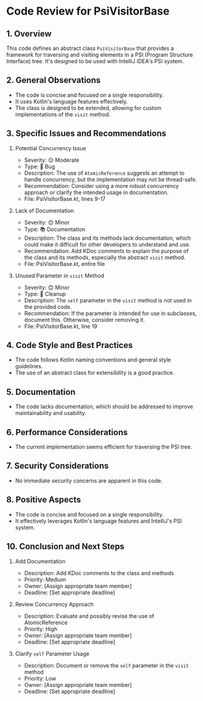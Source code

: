 # Code Review for PsiVisitorBase

## 1. Overview

This code defines an abstract class `PsiVisitorBase` that provides a framework for traversing and visiting elements in a PSI (Program Structure Interface) tree. It's designed to be used with IntelliJ IDEA's PSI system.

## 2. General Observations

- The code is concise and focused on a single responsibility.
- It uses Kotlin's language features effectively.
- The class is designed to be extended, allowing for custom implementations of the `visit` method.

## 3. Specific Issues and Recommendations

1. Potential Concurrency Issue
   - Severity: 😐 Moderate
   - Type: 🐛 Bug
   - Description: The use of `AtomicReference` suggests an attempt to handle concurrency, but the implementation may not be thread-safe.
   - Recommendation: Consider using a more robust concurrency approach or clarify the intended usage in documentation.
   - File: PsiVisitorBase.kt, lines 9-17

2. Lack of Documentation
   - Severity: 😊 Minor
   - Type: 📚 Documentation
   - Description: The class and its methods lack documentation, which could make it difficult for other developers to understand and use.
   - Recommendation: Add KDoc comments to explain the purpose of the class and its methods, especially the abstract `visit` method.
   - File: PsiVisitorBase.kt, entire file

3. Unused Parameter in `visit` Method
   - Severity: 😊 Minor
   - Type: 🧹 Cleanup
   - Description: The `self` parameter in the `visit` method is not used in the provided code.
   - Recommendation: If the parameter is intended for use in subclasses, document this. Otherwise, consider removing it.
   - File: PsiVisitorBase.kt, line 19

## 4. Code Style and Best Practices

- The code follows Kotlin naming conventions and general style guidelines.
- The use of an abstract class for extensibility is a good practice.

## 5. Documentation

- The code lacks documentation, which should be addressed to improve maintainability and usability.

## 6. Performance Considerations

- The current implementation seems efficient for traversing the PSI tree.

## 7. Security Considerations

- No immediate security concerns are apparent in this code.

## 8. Positive Aspects

- The code is concise and focused on a single responsibility.
- It effectively leverages Kotlin's language features and IntelliJ's PSI system.

## 10. Conclusion and Next Steps

1. Add Documentation
   - Description: Add KDoc comments to the class and methods
   - Priority: Medium
   - Owner: [Assign appropriate team member]
   - Deadline: [Set appropriate deadline]

2. Review Concurrency Approach
   - Description: Evaluate and possibly revise the use of AtomicReference
   - Priority: High
   - Owner: [Assign appropriate team member]
   - Deadline: [Set appropriate deadline]

3. Clarify `self` Parameter Usage
   - Description: Document or remove the `self` parameter in the `visit` method
   - Priority: Low
   - Owner: [Assign appropriate team member]
   - Deadline: [Set appropriate deadline]